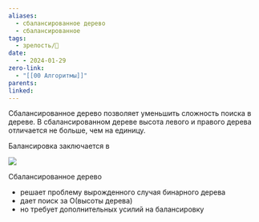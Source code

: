 ```yaml
---
aliases:
  - сбалансированное дерево
  - сбалансированное
tags:
  - зрелость/🌱
date:
  - - 2024-01-29
zero-link:
  - "[[00 Алгоритмы]]"
parents: 
linked:
---
```

Сбалансированное дерево позволяет уменьшить сложность поиска в дереве. В сбалансированном дереве высота левого и правого дерева отличается не больше, чем на единицу.

Балансировка заключается в 

![](Pasted%20image%2020240129191116.png)

Сбалансированное дерево
- решает проблему вырожденного случая бинарного дерева
- дает поиск за O(высоты дерева)
- но требует дополнительных усилий на балансировку